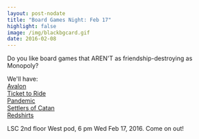 ```yaml
---
layout: post-nodate
title: "Board Games Night: Feb 17" 
highlight: false
image: /img/blackbgcard.gif
date: 2016-02-08
---
```

Do you like board games that AREN'T as friendship-destroying as Monopoly?   

We'll have:  
[Avalon](https://boardgamegeek.com/boardgame/128882/resistance-avalon)   
[Ticket to Ride](https://boardgamegeek.com/boardgame/9209/ticket-ride)  
[Pandemic](https://boardgamegeek.com/boardgame/30549/pandemic)  
[Settlers of Catan](https://boardgamegeek.com/boardgame/13/catan)  
[Redshirts](https://boardgamegeek.com/boardgame/120426/redshirts)  

LSC 2nd floor West pod, 6 pm Wed Feb 17, 2016. Come on out!
